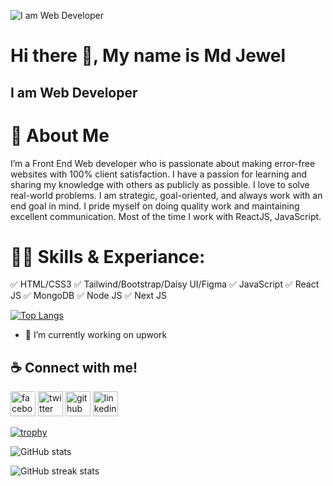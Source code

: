 ![I am Web Developer](https://media.licdn.com/dms/image/D5616AQFf2XXws3mD2w/profile-displaybackgroundimage-shrink_350_1400/0/1692725878346?e=1709164800&v=beta&t=Mm-LFG0xt4KQZMKL0jioWQIR9HM3T1nQEYqeUN2-99s)

# Hi there 👋, My name is Md Jewel
## I am Web Developer

# 🚀 About Me
I’m a Front End Web developer who is passionate about making error-free websites with 100% client satisfaction. I have a passion for learning and sharing my knowledge with others as publicly as possible. I love to solve real-world problems. I am strategic, goal-oriented, and always work with an end goal in mind. I pride myself on doing quality work and maintaining excellent communication. Most of the time I work with  ReactJS, JavaScript.

# 👨‍💻 Skills & Experiance: 
✅ HTML/CSS3
✅ Tailwind/Bootstrap/Daisy UI/Figma 
✅ JavaScript 
✅ React JS 
✅ MongoDB 
✅ Node JS 
✅ Next JS   

[![Top Langs](https://github-readme-stats.vercel.app/api/top-langs/?username=mdjewel999)](https://github.com/anuraghazra/github-readme-stats)

- 🔭 I’m currently working on upwork 

## ☕ Connect with me!

[<img src='https://camo.githubusercontent.com/2d1ffa69dd491ebeca01b2098cf8233dd09950ff5895abccd5b455ca442abc59/68747470733a2f2f696d672e736869656c64732e696f2f62616467652f46616365626f6f6b2d3138373746323f7374796c653d666f722d7468652d6261646765266c6f676f3d66616365626f6f6b266c6f676f436f6c6f723d7768697465' alt='facebook' height='40'>](https://www.facebook.com/mdjewel)
 [<img src='https://camo.githubusercontent.com/5d03c86f6a75f7cbe80d135d9162fbf6dc46a31253cf30a8e9bb8279b4d574d3/68747470733a2f2f696d672e736869656c64732e696f2f62616467652f547769747465722d3144413146323f7374796c653d666f722d7468652d6261646765266c6f676f3d74776974746572266c6f676f436f6c6f723d7768697465' alt='twitter' height='40'>](https://twitter.com/https://twitter.com/mdjewelrahaman1)  [<img src='https://camo.githubusercontent.com/bd2bd127c104ba5c98bb12c70801b075aee1f040009089510f69554300e7ff41/68747470733a2f2f696d672e736869656c64732e696f2f62616467652f4769742d4630353033323f7374796c653d666f722d7468652d6261646765266c6f676f3d676974266c6f676f436f6c6f723d7768697465' alt='github' height='40'>](https://github.com/mdjewel999)  [<img src='https://camo.githubusercontent.com/a80d00f23720d0bc9f55481cfcd77ab79e141606829cf16ec43f8cacc7741e46/68747470733a2f2f696d672e736869656c64732e696f2f62616467652f4c696e6b6564496e2d3030373742353f7374796c653d666f722d7468652d6261646765266c6f676f3d6c696e6b6564696e266c6f676f436f6c6f723d7768697465' alt='linkedin' height='40'>](https://www.linkedin.com/in/https://www.linkedin.com/in/md-jewel-954986250//)



[![trophy](https://github-profile-trophy.vercel.app/?username=mdjewel999)](https://github.com/ryo-ma/github-profile-trophy)

![GitHub stats](https://github-readme-stats.vercel.app/api?username=mdjewel999&show_icons=true&count_private=true)  


![GitHub streak stats](https://streak-stats.demolab.com/?user=mdjewel999)  

